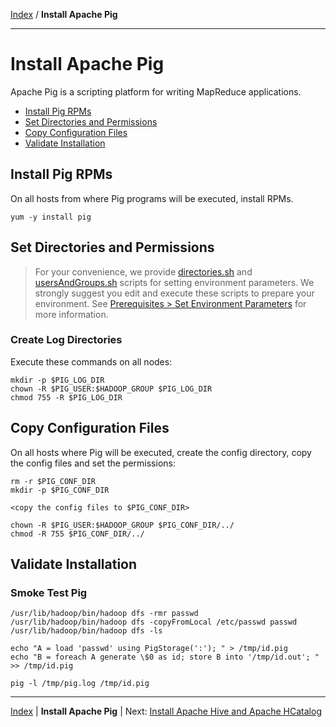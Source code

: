 [Index](./index.md)
/
**Install Apache Pig**

------

Install Apache Pig
=====

Apache Pig is a scripting platform for writing MapReduce applications.

* [Install Pig RPMs](#install-pig-rpms)
* [Set Directories and Permissions](#set-directories-and-permissions)
* [Copy Configuration Files](#copy-configuration-files)
* [Validate Installation](#validate-installation)


Install Pig RPMs
----

On all hosts from where Pig programs will be executed, install RPMs.

    yum -y install pig

Set Directories and Permissions
----

> For your convenience, we provide [directories.sh](./scripts/directories.sh) and [usersAndGroups.sh](./scripts/usersAndGroups.sh) scripts for setting
> environment parameters. We strongly suggest you edit and execute these scripts to prepare your environment.
> See [Prerequisites &gt; Set Environment Parameters](./prerequisites.md#set-environment-parameters) for more information.

### Create Log Directories

Execute these commands on all nodes:

    mkdir -p $PIG_LOG_DIR
    chown -R $PIG_USER:$HADOOP_GROUP $PIG_LOG_DIR
    chmod 755 -R $PIG_LOG_DIR

Copy Configuration Files
----

On all hosts where Pig will be executed, create the config directory, copy the config files and set the permissions:

    rm -r $PIG_CONF_DIR
    mkdir -p $PIG_CONF_DIR

    <copy the config files to $PIG_CONF_DIR>

    chown -R $PIG_USER:$HADOOP_GROUP $PIG_CONF_DIR/../
    chmod -R 755 $PIG_CONF_DIR/../
   

Validate Installation
----

### Smoke Test Pig

    /usr/lib/hadoop/bin/hadoop dfs -rmr passwd
    /usr/lib/hadoop/bin/hadoop dfs -copyFromLocal /etc/passwd passwd 
    /usr/lib/hadoop/bin/hadoop dfs -ls 

    echo "A = load 'passwd' using PigStorage(':'); " > /tmp/id.pig
    echo "B = foreach A generate \$0 as id; store B into '/tmp/id.out'; " >> /tmp/id.pig

    pig -l /tmp/pig.log /tmp/id.pig



------

[Index](./index.md)
|
**Install Apache Pig**
|
Next: [Install Apache Hive and Apache HCatalog](./apache-hive-hcatalog.md)